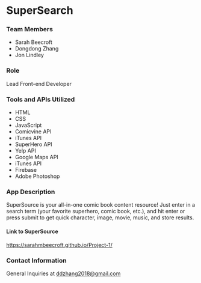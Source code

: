 # SuperSearch

### Team Members
- Sarah Beecroft
- Dongdong Zhang
- Jon Lindley

### Role
Lead Front-end Developer

### Tools and APIs Utilized
- HTML
- CSS
- JavaScript
- Comicvine API
- iTunes API
- SuperHero API
- Yelp API
- Google Maps API
- iTunes API
- Firebase
- Adobe Photoshop

### App Description
SuperSource is your all-in-one comic book content resource! Just enter in a search term (your favorite superhero, comic book, etc.),
and hit enter or press submit to get quick character, image, movie, music, and store results. 


#### Link to SuperSource
https://sarahmbeecroft.github.io/Project-1/

### Contact Information
General Inquiries at ddzhang2018@gmail.com
